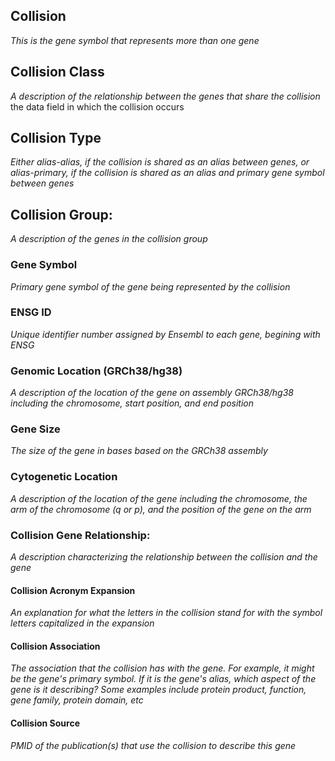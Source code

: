 ## Collision
*This is the gene symbol that represents more than one gene*

## Collision Class
*A description of the relationship between the genes that share the collision*
the data field in which the collision occurs

## Collision Type
*Either alias-alias, if the collision is shared as an alias between genes, or alias-primary, if the collision is shared as an alias and primary gene symbol between genes*

## Collision Group: 
*A description of the genes in the collision group*

### Gene Symbol 
*Primary gene symbol of the gene being represented by the collision*

### ENSG ID
*Unique identifier number assigned by Ensembl to each gene, begining with ENSG*

### Genomic Location (GRCh38/hg38)
*A description of the location of the gene on assembly GRCh38/hg38 including the chromosome, start position, and end position*

### Gene Size
*The size of the gene in bases based on the GRCh38 assembly*

### Cytogenetic Location
*A description of the location of the gene including the chromosome, the arm of the chromosome (q or p), and the position of the gene on the arm*

### Collision Gene Relationship:
*A description characterizing the relationship between the collision and the gene*

#### Collision Acronym Expansion 
*An explanation for what the letters in the collision stand for with the symbol letters capitalized in the expansion* 

#### Collision Association
*The association that the collision has with the gene. For example, it might be the gene's primary symbol. If it is the gene's alias, which aspect of the gene is it describing? Some examples include protein product, function, gene family, protein domain, etc*

#### Collision Source
*PMID of the publication(s) that use the collision to describe this gene*
